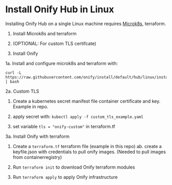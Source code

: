 Install Onify Hub in Linux
==========================

Installing Onify Hub on a single Linux machine requires [Microk8s](https://microk8s.io/), terraform.


1. Install Microk8s and terraform

2. (OPTIONAL: For custom TLS certifcate)

3. Install Onify


1a. Install and configure microk8s and terraform with:
```
curl -L https://raw.githubusercontent.com/onify/install/default/hub/linux/install_microk8s.sh | bash
```


2a. Custom TLS
1. Create a kubernetes secret manifest file container certificate and key. Example in repo.

2. apply secret with:
  ```kubectl apply -f custom_tls_example.yaml```

3. set variable
```tls = "onify-custom"``` in terraform.tf


3a. Install Onify with terraform

1. Create a `terraform.tf` terraform file (example in this repo)
  ab. create a keyfile.json with credentials to pull onify images. (Needed to pull images from containerregistry)

2. Run ```terraform init``` to download Onify terraform modules

3. Run ```terraform apply``` to apply Onify infrastructure

